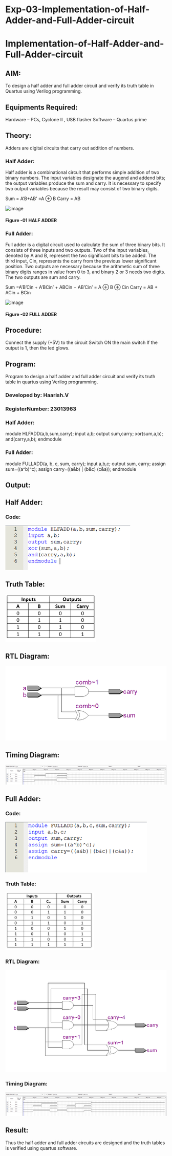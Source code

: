 # Exp-03-Implementation-of-Half-Adder-and-Full-Adder-circuit

# Implementation-of-Half-Adder-and-Full-Adder-circuit
## AIM:
To design a half adder and full adder circuit and verify its truth table in Quartus using Verilog programming.

## Equipments Required:
Hardware – PCs, Cyclone II , USB flasher
Software – Quartus prime
## Theory:
Adders are digital circuits that carry out addition of numbers.

### Half Adder:
Half adder is a combinational circuit that performs simple addition of two binary numbers. The input variables designate the augend and addend bits; the output variables produce the sum and carry. It is necessary to specify two output variables because the result may consist of two binary digits.

Sum = A’B+AB’ =A ⊕ B Carry = AB

![image](https://user-images.githubusercontent.com/36288975/163552156-a13e5a56-c638-4110-97d9-8896907c8d25.png)

#### Figure -01 HALF ADDER 

### Full Adder:
Full adder is a digital circuit used to calculate the sum of three binary bits. It consists of three inputs and two outputs. Two of the input variables, denoted by A and B, represent the two significant bits to be added. The third input, Cin, represents the carry from the previous lower significant position. Two outputs are necessary because the arithmetic sum of three binary digits ranges in value from 0 to 3, and binary 2 or 3 needs two digits. The two outputs are sum and carry.

Sum =A’B’Cin + A’BCin’ + ABCin + AB’Cin’ = A ⊕ B ⊕ Cin Carry = AB + ACin + BCin

![image](https://user-images.githubusercontent.com/36288975/163552057-b3547877-6d07-45b4-b7e0-bcfebfad9e1d.png)

#### Figure -02 FULL ADDER 

## Procedure:

Connect the supply (+5V) to the circuit
Switch ON the main switch
If the output is 1, then the led glows.

## Program:
Program to design a half adder and full adder circuit and 
verify its truth table in quartus using Verilog programming.
### Developed by: Haarish.V
### RegisterNumber:  23013963
### Half Adder:

module HLFADD(a,b,sum,carry);
input a,b;
output sum,carry;
xor(sum,a,b);
and(carry,a,b);
endmodule 

### Full Adder:

module FULLADD(a, b, c, sum, carry);
input a,b,c;
output sum, carry;
assign sum=((a^b)^c);
assign carry=((a&b) | (b&c) (c&a));
endmodule


## Output:
## Half Adder:
### Code:
![code](/CODE%20HA.png)
## Truth Table:
![TT](/TRUTH%20TABLE%20HA.png)
## RTL Diagram:
![RTL](/RTL%20HA.png)
## Timing Diagram:
![wave](/WAVE%20HA.png)
## Full Adder:
### Code:
![code](/CODE%20FA.png)
### Truth Table:
![TT](/TRUTH%20TABLE%20FA.png)
### RTL Diagram:
![RTL](/RTL%20FA.png)
### Timing Diagram:
![wave](/WAVE%20FA.png)
## Result:
Thus the half adder and full adder circuits are designed and the truth tables is verified using quartus software.